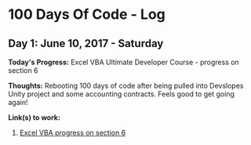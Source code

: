 # 100 Days Of Code - Log


## Day 1: June 10, 2017 - Saturday

**Today's Progress:**  Excel VBA Ultimate Developer Course - progress on section 6

**Thoughts:**  Rebooting 100 days of code after being pulled into Devslopes Unity project and some accounting contracts.  Feels good to get going again!

**Link(s) to work:**
1. [Excel VBA progress on section 6]()